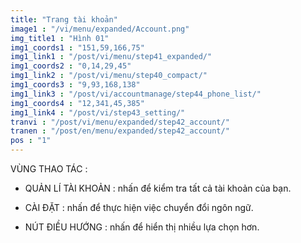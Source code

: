```yaml
---
title: "Trang tài khoản"
image1 : "/vi/menu/expanded/Account.png"
img_title1 : "Hình 01"
img1_coords1 : "151,59,166,75"
img1_link1 : "/post/vi/menu/step41_expanded/"
img1_coords2 : "0,14,29,45"
img1_link2 : "/post/vi/menu/step40_compact/"
img1_coords3 : "9,93,168,138"
img1_link3 : "/post/vi/accountmanage/step44_phone_list/"
img1_coords4 : "12,341,45,385"
img1_link4 : "/post/vi/step43_setting/"
tranvi : "/post/vi/menu/expanded/step42_account/"
tranen : "/post/en/menu/expanded/step42_account/"
pos : "1"
---
```

VÙNG THAO TÁC :

- QUẢN LÍ TÀI KHOẢN : nhấn để kiểm tra tất cả tài khoản của bạn.

- CÀI ĐẶT : nhấn để thực hiện việc chuyển đổi ngôn ngữ.

- NÚT ĐIỀU HƯỚNG : nhấn để hiển thị nhiều lựa chọn hơn.
